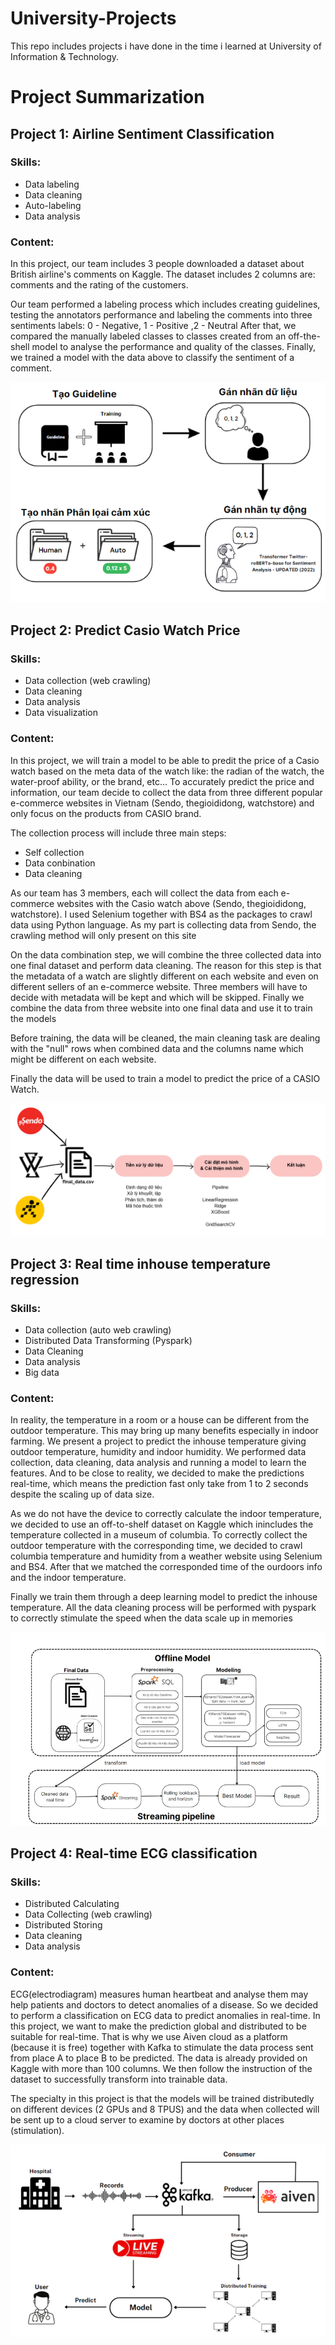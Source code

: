 # University-Projects
This repo includes projects i have done in the time i learned at University of Information &amp; Technology.
# Project Summarization
## Project 1: Airline Sentiment Classification
### Skills:
* Data labeling
* Data cleaning
* Auto-labeling
* Data analysis

### Content:
In this project, our team includes 3 people downloaded a dataset about British airline's comments on Kaggle. The dataset includes 2 columns are: comments and the rating of the customers.

Our team performed a labeling process which includes creating guidelines, testing the annotators performance and labeling the comments into three sentiments labels: 0 - Negative, 1 - Positive ,2 - Neutral
After that, we compared the manually labeled classes to classes created from an off-the-shell model to analyse the performance and quality of the classes. Finally, we trained a model with the data above to classify the sentiment of a comment.

![alt text](https://github.com/plctrung26/University-Projects/blob/main/images/project1.png?raw=true)

## Project 2: Predict Casio Watch Price
### Skills:
* Data collection (web crawling)
* Data cleaning
* Data analysis
* Data visualization

### Content:
In this project, we will train a model to be able to predit the price of a Casio watch based on the meta data of the watch like: the radian of the watch, the water-proof ability, or the brand, etc... To accurately predict the price and information, our team decide to collect the data from three different popular e-commerce websites in Vietnam (Sendo, thegioididong, watchstore) and only focus on the products from CASIO brand.

The collection process will include three main steps: 
* Self collection
* Data conbination
* Data cleaning

As our team has 3 members, each will collect the data from each e-commerce websites with the Casio watch above (Sendo, thegioididong, watchstore). I used Selenium together with BS4 as the packages to crawl data using Python language. As my part is collecting data from Sendo, the crawling method will only present on this site

On the data combination step, we will combine the three collected data into one final dataset and perform data cleaning. The reason for this step is that the metadata of a watch are slightly different on each website and even on different sellers of an e-commerce website. Three members will have to decide with metadata will be kept and which will be skipped. Finally we combine the data from three website into one final data and use it to train the models

Before training, the data will be cleaned, the main cleaning task are dealing with the "null" rows when combined data and the columns name which might be different on each website.

Finally the data will be used to train a model to predict the price of a CASIO Watch.

![alt text](https://github.com/plctrung26/University-Projects/blob/main/images/project2.png?raw=true)

## Project 3: Real time inhouse temperature regression
### Skills:
* Data collection (auto web crawling)
* Distributed Data Transforming (Pyspark)
* Data Cleaning
* Data analysis
* Big data

### Content:
In reality, the temperature in a room or a house can be different from the outdoor temperature. This may bring up many benefits especially in indoor farming. We present a project to predict the inhouse temperature giving outdoor temperature, humidity and indoor humidity. We performed data collection, data cleaning, data analysis and running a model to learn the features. And to be close to reality, we decided to make the predictions real-time, which means the prediction fast only take from 1 to 2 seconds despite the scaling up of data size.

As we do not have the device to correctly calculate the indoor temperature, we decided to use an off-to-shelf dataset on Kaggle which inincludes the temperature collected in a museum of columbia. To correctly collect the outdoor temperature with the corresponding time, we decided to crawl columbia temperature and humidity from a weather website using Selenium and BS4. After that we matched the corresponded time of the ourdoors info and the indoor temperature.

Finally we train them through a deep learning model to predict the inhouse temperature. All the data cleaning process will be performed with pyspark to correctly stimulate the speed when the data scale up in memories

![alt text](https://github.com/plctrung26/University-Projects/blob/main/images/project3.png?raw=true)

## Project 4: Real-time ECG classification
### Skills:
* Distributed Calculating
* Data Collecting (web crawling)
* Distributed Storing
* Data cleaning
* Data analysis

### Content:
ECG(electrodiagram) measures human heartbeat and analyse them may help patients and doctors to detect anomalies of a disease. So we decided to perform a classification on ECG data to predict anomalies in real-time. In this project, we want to make the prediction global and distributed to be suitable for real-time. That is why we use Aiven cloud as a platform (because it is free) together with Kafka to stimulate the data process sent from place A to place B to be predicted. The data is already provided on Kaggle with more than 100 columns. We then follow the instruction of the dataset to successfully transform into trainable data.

The specialty in this project is that the models will be trained distributedly on different devices (2 GPUs and 8 TPUS) and the data when collected will be sent up to a cloud server to examine by doctors at other places (stimulation).

![alt text](https://github.com/plctrung26/University-Projects/blob/main/images/project4.png?raw=true)
